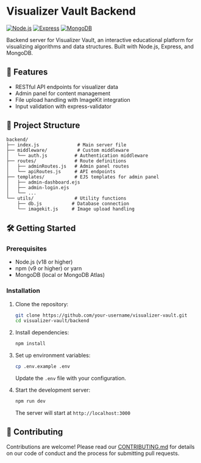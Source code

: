 # Visualizer Vault Backend

[![Node.js](https://img.shields.io/badge/Node.js-18.x-339933?logo=node.js)](https://nodejs.org/)
[![Express](https://img.shields.io/badge/Express-5.1.0-000000?logo=express)](https://expressjs.com/)
[![MongoDB](https://img.shields.io/badge/MongoDB-6.0-47A248?logo=mongodb)](https://www.mongodb.com/)

Backend server for Visualizer Vault, an interactive educational platform for visualizing algorithms and data structures. Built with Node.js, Express, and MongoDB.

## 🚀 Features

- RESTful API endpoints for visualizer data
- Admin panel for content management
- File upload handling with ImageKit integration
- Input validation with express-validator

## 📂 Project Structure

```
backend/
├── index.js              # Main server file
├── middleware/           # Custom middleware
│   └── auth.js          # Authentication middleware
├── routes/              # Route definitions
│   ├── adminRoutes.js   # Admin panel routes
│   └── apiRoutes.js     # API endpoints
├── templates/           # EJS templates for admin panel
│   ├── admin-dashboard.ejs
│   ├── admin-login.ejs
│   └── ...
└── utils/               # Utility functions
    ├── db.js           # Database connection
    └── imagekit.js     # Image upload handling
```

## 🛠️ Getting Started

### Prerequisites

- Node.js (v18 or higher)
- npm (v9 or higher) or yarn
- MongoDB (local or MongoDB Atlas)

### Installation

1. Clone the repository:
   ```bash
   git clone https://github.com/your-username/visualizer-vault.git
   cd visualizer-vault/backend
   ```

2. Install dependencies:
   ```bash
   npm install
   ```

3. Set up environment variables:
   ```bash
   cp .env.example .env
   ```
   Update the `.env` file with your configuration.

4. Start the development server:
   ```bash
   npm run dev
   ```
   The server will start at `http://localhost:3000`


## 🤝 Contributing

Contributions are welcome! Please read our [CONTRIBUTING.md](CONTRIBUTING.md) for details on our code of conduct and the process for submitting pull requests.
